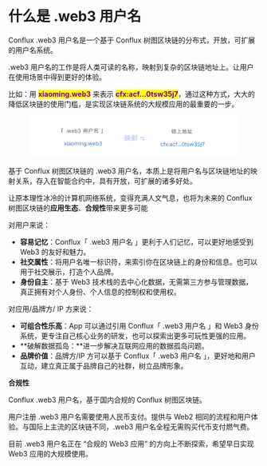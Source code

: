 # 什么是 .web3 用户名

Conflux .web3 用户名是一个基于 Conflux 树图区块链的分布式，开放，可扩展的用户名系统。

.web3 用户名的工作是将人类可读的名称，映射到复杂的区块链地址上。让用户在使用场景中得到更好的体验。

比如：用 <mark style="color:purple;">**xiaoming.web3**</mark> 来表示 <mark style="color:purple;">**cfx:acf...0tsw35j7**</mark>，通过这种方式，大大的降低区块链的使用门槛，是实现区块链系统的大规模应用的最重要的一步。

<figure><img src=".gitbook/assets/image.png" alt=""><figcaption></figcaption></figure>

基于 Conflux 树图区块链的 .web3 用户名，本质上是将用户名与区块链地址的映射关系，存入在智能合约中，具有开放，可扩展的诸多好处。

让原本理性冰冷的计算机网络系统，变得充满人文气息，也将为未来的 Conflux 树图区块链的**应用生态**、**合规性**带来更多可能



对用户来说：

* **容易记忆**：Conflux「 .web3 用户名 」更利于人们记忆，可以更好地感受到 Web3 的友好和魅力。
* **社交属性**：将用户名唯一标识符，来索引你在区块链上的身份和信息。也可以用于社交展示，打造个人品牌。
* **身份自主**：基于 Web3 技术栈的去中心化数据，无需第三方参与管理数据，真正拥有对个人身份、个人信息的控制权和使用权。



对应用/品牌方/ IP 方来说：

* **可组合性乐高**：App 可以通过引用 Conflux「 .web3 用户名 」和 Web3 身份系统，更专注自己核心业务的研发，也可以探索出更多可玩性更强的应用。
* **破解数据孤岛：**进一步解决互联网应用的数据孤岛问题。
* **品牌价值**：品牌方/IP 方可以基于 Conflux「 .web3 用户名 」，更好地和用户互动，建立真正属于品牌自己的社群，树立品牌形象。



**合规性**

Conflux .web3 用户名，基于国内合规的 Conflux 树图区块链。

用户注册 .web3 用户名需要使用人民币支付。提供与 Web2 相同的流程和用户体验。与国际上主流的区块链不同，.web3 用户名全程无需购买代币支付燃气费。

目前 .web3 用户名正在 “合规的 Web3 应用” 的方向上不断探索，希望早日实现 Web3 应用的大规模使用。

